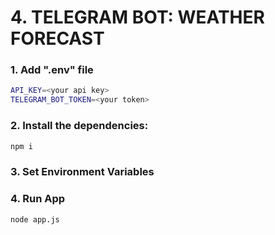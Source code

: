# 4. TELEGRAM BOT: WEATHER FORECAST

### 1. Add ".env" file
```bash
API_KEY=<your api key>
TELEGRAM_BOT_TOKEN=<your token>
```

### 2. Install the dependencies:
```bash
npm i
```

### 3. Set Environment Variables

### 4. Run App
```bash
node app.js
```